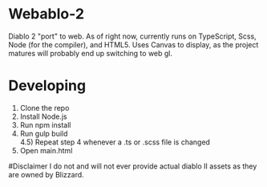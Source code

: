 # Webablo-2
Diablo 2 "port" to web. As of right now, currently runs on TypeScript, Scss, Node (for the compiler), and HTML5. Uses Canvas to display, as the project matures will probably end up switching to web gl.

# Developing
1) Clone the repo<br>
2) Install Node.js<br>
3) Run npm install<br>
4) Run gulp build<br>
4.5) Repeat step 4 whenever a .ts or .scss file is changed<br>
5) Open main.html

#Disclaimer
I do not and will not ever provide actual diablo II assets as they are owned by Blizzard.
